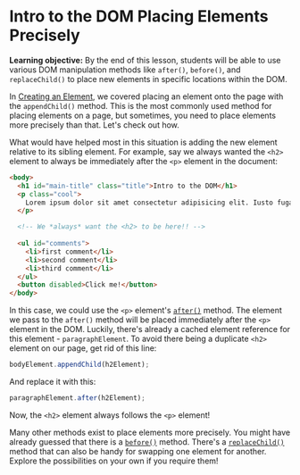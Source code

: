 <h1>
  <span class="headline">Intro to the DOM</span>
  <span class="subhead">Placing Elements Precisely</span>
</h1>

**Learning objective:** By the end of this lesson, students will be able to use various DOM manipulation methods like `after()`, `before()`, and `replaceChild()` to place new elements in specific locations within the DOM.

In [Creating an Element](../creating-an-element/README.md), we covered placing an element onto the page with the `appendChild()` method. This is the most commonly used method for placing elements on a page, but sometimes, you need to place elements more precisely than that. Let's check out how.

What would have helped most in this situation is adding the new element relative to its sibling element. For example, say we always wanted the `<h2>` element to always be immediately after the `<p>` element in the document:

```html
<body>
  <h1 id="main-title" class="title">Intro to the DOM</h1>
  <p class="cool">
    Lorem ipsum dolor sit amet consectetur adipisicing elit. Iusto fuga suscipit sint autem. Iure nam, libero perferendis ad doloremque quo eius nesciunt eveniet saepe. Voluptas qui dignissimos aliquam illo alias!
  </p>

  <!-- We *always* want the <h2> to be here!! -->
  
  <ul id="comments">
    <li>first comment</li>
    <li>second comment</li>
    <li>third comment</li>
  </ul>
  <button disabled>Click me!</button>
</body>
```

In this case, we could use the `<p>` element's [`after()`](https://developer.mozilla.org/en-US/docs/Web/API/Element/after) method. The element we pass to the `after()` method will be placed immediately after the `<p>` element in the DOM. Luckily, there's already a cached element reference for this element - `paragraphElement`. To avoid there being a duplicate `<h2>` element on our page, get rid of this line:

```javascript
bodyElement.appendChild(h2Element);
```

And replace it with this:

```javascript
paragraphElement.after(h2Element);
```

Now, the `<h2>` element always follows the `<p>` element!

Many other methods exist to place elements more precisely. You might have already guessed that there is a [`before()`](https://developer.mozilla.org/en-US/docs/Web/API/Element/before) method. There's a [`replaceChild()`](https://developer.mozilla.org/en-US/docs/Web/API/Node/replaceChild) method that can also be handy for swapping one element for another. Explore the possibilities on your own if you require them!
